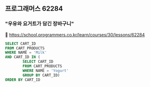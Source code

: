 ## 프로그래머스 62284
### "우유와 요거트가 담긴 장바구니"
🔗 https://school.programmers.co.kr/learn/courses/30/lessons/62284
```sql
SELECT CART_ID
FROM CART_PRODUCTS
WHERE NAME = 'Milk' 
AND CART_ID IN (
        SELECT CART_ID
        FROM CART_PRODUCTS
        WHERE NAME = 'Yogurt'
        GROUP BY CART_ID)
ORDER BY CART_ID
```